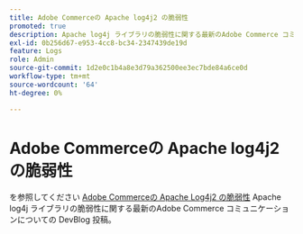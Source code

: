```yaml
---
title: Adobe Commerceの Apache log4j2 の脆弱性
promoted: true
description: Apache log4j ライブラリの脆弱性に関する最新のAdobe Commerce コミュニケーションについては、[Adobe Commerceの Apache Log4j2 の脆弱性 ] （https://community.magento.com/t5/Magento-DevBlog/Apache-Log4j2-Vulnerability-in-Adobe-Commerce/ba-p/488683）の DevBlog の投稿を参照してください。
exl-id: 0b256d67-e953-4cc8-bc34-2347439de19d
feature: Logs
role: Admin
source-git-commit: 1d2e0c1b4a8e3d79a362500ee3ec7bde84a6ce0d
workflow-type: tm+mt
source-wordcount: '64'
ht-degree: 0%

---
```


# Adobe Commerceの Apache log4j2 の脆弱性

を参照してください [Adobe Commerceの Apache Log4j2 の脆弱性](https://community.magento.com/t5/Magento-DevBlog/Apache-Log4j2-Vulnerability-in-Adobe-Commerce/ba-p/488683) Apache log4j ライブラリの脆弱性に関する最新のAdobe Commerce コミュニケーションについての DevBlog 投稿。
